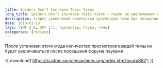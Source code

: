 ```yaml
---
title: Spiders Don't Increase Topic Views
long_title: Spiders Don't Increase Topic Views - пауки не увеличивают количество просмотров
description: Запрет увеличения количества просмотров темы при посещении пауками.
date: 2010-03-18
tags: [SMF 2.0, SMF 2.1, просмотры, пауки, темы]
categories: [reviews]
---
```


После установки этого мода количество просмотров каждой темы не будет увеличиваться после посещения форума пауками.

<!-- more -->

{{ download('https://custom.simplemachines.org/index.php?mod=882') }}
